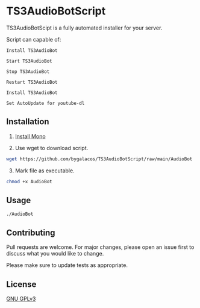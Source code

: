 # TS3AudioBotScript

TS3AudioBotScipt is a fully automated installer for your server.

Script can capable of:

	Install TS3AudioBot

	Start TS3AudioBot

	Stop TS3AudioBot

	Restart TS3AudioBot

	Install TS3AudioBot

	Set AutoUpdate for youtube-dl
 

## Installation

1. [Install Mono](https://www.mono-project.com/download/stable/#download-lin)

2. Use wget to download script.

```bash
wget https://github.com/bygalacos/TS3AudioBotScript/raw/main/AudioBot
```

3. Mark file as executable.

```bash
chmod +x AudioBot
```

## Usage

```
./AudioBot
```

## Contributing
Pull requests are welcome. For major changes, please open an issue first to discuss what you would like to change.

Please make sure to update tests as appropriate.

## License
[GNU GPLv3](https://choosealicense.com/licenses/gpl-3.0/)
